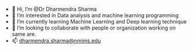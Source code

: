 - 👋 Hi, I’m @Dr Dharmendra Sharma
- 👀 I’m interested in Data analysis and machine learning programming
- 🌱 I’m currently learning Machine Learning and Deep learning technique
- 💞️ I’m looking to collaborate with people or organization working on same are.
- 📫 dharmendra.sharma@nmims.edu

<!---
DrDharmendraSharma/DrDharmendraSharma is a ✨ special ✨ repository because its `README.md` (this file) appears on your GitHub profile.
You can click the Preview link to take a look at your changes.
--->
